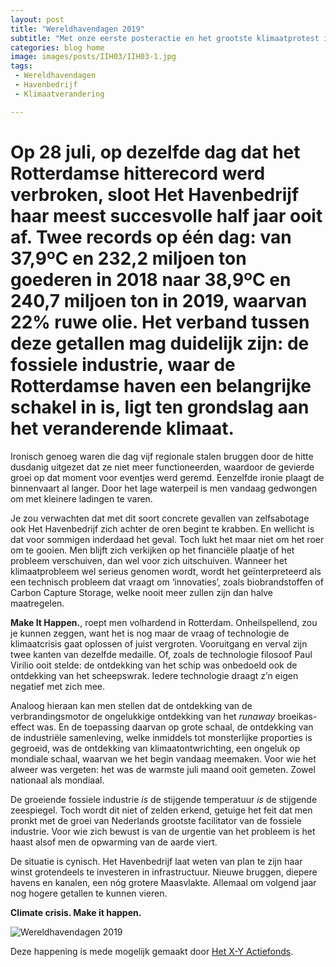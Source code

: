 ```yaml
---
layout: post
title: "Wereldhavendagen 2019"
subtitle: "Met onze eerste posteractie en het grootste klimaatprotest in Rotterdam ooit."
categories: blog home
image: images/posts/IIH03/IIH03-1.jpg
tags: 
 - Wereldhavendagen 
 - Havenbedrijf
 - Klimaatverandering

---
```

# Op 28 juli, op dezelfde dag dat het Rotterdamse hitterecord werd verbroken, sloot Het Havenbedrijf haar meest succesvolle half jaar ooit af. Twee records op één dag: van 37,9ºC en 232,2 miljoen ton goederen in 2018 naar 38,9ºC en 240,7 miljoen ton in 2019, waarvan 22% ruwe olie. Het verband tussen deze getallen mag duidelijk zijn: de fossiele industrie, waar de Rotterdamse haven een belangrijke schakel in is, ligt ten grondslag aan het veranderende klimaat.

Ironisch genoeg waren die dag vijf regionale stalen bruggen door de hitte dusdanig uitgezet dat ze niet meer functioneerden, waardoor de gevierde groei op dat moment voor eventjes werd geremd. Eenzelfde ironie plaagt de binnenvaart al langer. Door het lage waterpeil is men vandaag gedwongen om met kleinere ladingen te varen.

Je zou verwachten dat met dit soort concrete gevallen van zelfsabotage ook Het Havenbedrijf zich achter de oren begint te krabben. En wellicht is dat voor sommigen inderdaad het geval. Toch lukt het maar niet om het roer om te gooien. Men blijft zich verkijken op het financiële plaatje of het probleem verschuiven, dan wel voor zich uitschuiven. Wanneer het klimaatprobleem wel serieus genomen wordt, wordt het geïnterpreteerd als een technisch probleem dat vraagt om ‘innovaties’, zoals biobrandstoffen of Carbon Capture Storage, welke nooit meer zullen zijn dan halve maatregelen.

**Make It Happen.**, roept men volhardend in Rotterdam. Onheilspellend, zou je kunnen zeggen, want het is nog maar de vraag of technologie de klimaatcrisis gaat oplossen of juist vergroten. Vooruitgang en verval zijn twee kanten van dezelfde medaille. Of, zoals de technologie filosoof Paul Virilio ooit stelde: de ontdekking van het schip was onbedoeld ook de ontdekking van het scheepswrak. Iedere technologie draagt z’n eigen negatief met zich mee.

Analoog hieraan kan men stellen dat de ontdekking van de verbrandingsmotor de ongelukkige ontdekking van het _runaway_ broeikas-effect was. En de toepassing daarvan op grote schaal, de ontdekking van de industriële samenleving, welke inmiddels tot monsterlijke proporties is gegroeid, was de ontdekking van klimaatontwrichting, een ongeluk op mondiale schaal, waarvan we het begin vandaag meemaken. Voor wie het alweer was vergeten: het was de warmste juli maand ooit gemeten. Zowel nationaal als mondiaal.

De groeiende fossiele industrie _is_ de stijgende temperatuur _is_ de stijgende zeespiegel. Toch wordt dit niet of zelden erkend, getuige het feit dat men pronkt met de groei van Nederlands grootste facilitator van de fossiele industrie. Voor wie zich bewust is van de urgentie van het probleem is het haast alsof men de opwarming van de aarde viert.

De situatie is cynisch. Het Havenbedrijf laat weten van plan te zijn haar winst grotendeels te investeren in infrastructuur. Nieuwe bruggen, diepere havens en kanalen, een nóg grotere Maasvlakte. Allemaal om volgend jaar nog hogere getallen te kunnen vieren. 

**Climate crisis. Make it happen.**

![Wereldhavendagen 2019](https://www.rotterdamisithappening.nl/images/posts/IIH03/IIH03-3.jpg)

Deze happening is mede mogelijk gemaakt door [Het X-Y Actiefonds](https://hetactiefonds.nl/en/homepage/).